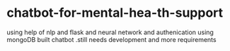 # chatbot-for-mental-hea-th-support
using help of nlp and flask and neural network and authenication using mongoDB built chatbot .still needs development and more requirements
